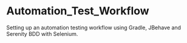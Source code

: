 # Automation_Test_Workflow
Setting up an automation testing workflow using Gradle, JBehave and Serenity BDD with Selenium.
